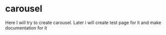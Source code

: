 # carousel

Here I will try to create carousel. Later i will create test page for it and make documentation for it
